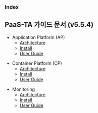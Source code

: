 ### Index

## PaaS-TA 가이드 문서 (v5.5.4)
- Application Platform (AP)  
  - [Architecture](../paasta-ap-guide-new/architecture/README.md)  
  - [Install](../paasta-ap-guide-new/install/README.md)  
  - [User Guide](../paasta-ap-guide-new/user_guide/README.md)  

* Container Platform (CP)  
  * [Architecture](#1)  
  * [Install](#1.1)  
  * [User Guide](#1.1)  
  
+ Monitoring  
  + [Architecture](#1.1)  
  + [Install](#1.1)  
  + [User Guide](#1.1)  
